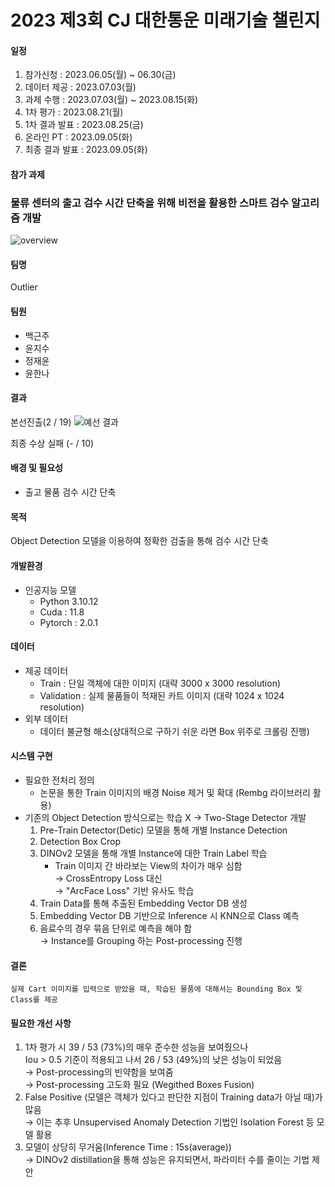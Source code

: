 # 2023 제3회 CJ 대한통운 미래기술 챌린지 

#### 일정
1. 참가신청 : 2023.06.05(월) ~ 06.30(금)
2. 데이터 제공 : 2023.07.03(월)
3. 과제 수행 : 2023.07.03(월) ~ 2023.08.15(화)
4. 1차 평가 : 2023.08.21(월)
5. 1차 결과 발표 : 2023.08.25(금)
6. 온라인 PT : 2023.09.05(화)
7. 최종 결과 발표 : 2023.09.05(화)

#### 참가 과제
### 물류 센터의 출고 검수 시간 단축을 위해 비전을 활용한 스마트 검수 알고리즘 개발
![overview](https://github.com/Geunju-hub/2023-CJ/assets/68331871/d6b164bd-cb9f-4dcd-9691-c64e5cb0cf77)


#### 팀명
Outlier

#### 팀원
* 백근주
* 윤지수
* 정재윤
* 윤한나

#### 결과
본선진출(2 / 19)
![예선 결과](https://github.com/Geunju-hub/2023-CJ/assets/68331871/d2751251-9ea1-4ab3-a100-cf2522f78cbd)

최종 수상 실패 (- / 10)

#### 배경 및 필요성
* 출고 물품 검수 시간 단축

#### 목적
Object Detection 모델을 이용하여 정확한 검출을 통해 검수 시간 단축

#### 개발환경
* 인공지능 모델
  * Python 3.10.12
  * Cuda : 11.8
  * Pytorch : 2.0.1

#### 데이터
* 제공 데이터
  * Train : 단일 객체에 대한 이미지 (대략 3000 x 3000 resolution) 
  * Validation : 실제 물품들이 적재된 카트 이미지 (대략 1024 x 1024 resolution)
* 외부 데이터
  * 데이터 불균형 해소(상대적으로 구하기 쉬운 라면 Box 위주로 크롤링 진행)

#### 시스템 구현
* 필요한 전처리 정의
  * 논문을 통한 Train 이미지의 배경 Noise 제거 및 확대 (Rembg 라이브러리 활용)
* 기존의 Object Detection 방식으로는 학습 X
  → Two-Stage Detector 개발
    1. Pre-Train Detector(Detic) 모델을 통해 개별 Instance Detection
    2. Detection Box Crop
    3. DINOv2 모델을 통해 개별 Instance에 대한 Train Label 학습
       * Train 이미지 간 바라보는 View의 차이가 매우 심함  
         → CrossEntropy Loss 대신  
         → "ArcFace Loss" 기반 유사도 학습  
    4. Train Data를 통해 추출된 Embedding Vector DB 생성
    5. Embedding Vector DB 기반으로 Inference 시 KNN으로 Class 예측
    6. 음료수의 경우 묶음 단위로 예측을 해야 함  
       → Instance를 Grouping 하는 Post-processing 진행

#### 결론
```
실제 Cart 이미지를 입력으로 받았을 때, 학습된 물품에 대해서는 Bounding Box 및 Class를 제공
```

#### 필요한 개선 사항
1. 1차 평가 시 39 / 53 (73%)의 매우 준수한 성능을 보여줬으나  
  Iou > 0.5 기준이 적용되고 나서 26 / 53 (49%)의 낮은 성능이 되었음  
  → Post-processing의 빈약함을 보여줌  
  → Post-processing 고도화 필요 (Wegithed Boxes Fusion)
2. False Positive (모델은 객체가 있다고 판단한 지점이 Training data가 아닐 때)가 많음  
   → 이는 추후 Unsupervised Anomaly Detection 기법인 Isolation Forest 등 모델 활용
3. 모델이 상당히 무거움(Inference Time : 15s(average))  
   → DINOv2 distillation을 통해 성능은 유지되면서, 파라미터 수를 줄이는 기법 제안
